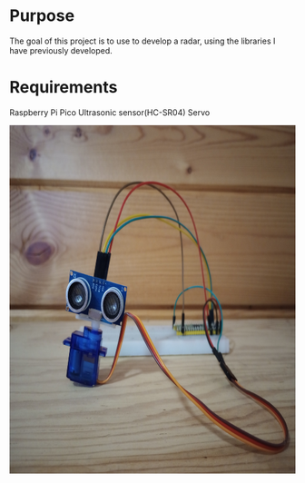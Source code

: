 # Purpose
The goal of this project is to use to develop a radar,
using the libraries I have previously developed.

# Requirements
Raspberry Pi Pico
Ultrasonic sensor(HC-SR04)
Servo

<img src="images/radar_hardware.jpg" width="816" height="614.4"/>

